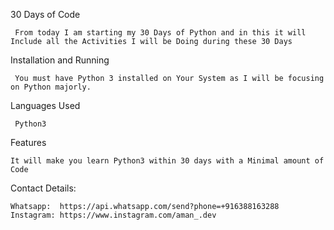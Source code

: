 30 Days of Code

     From today I am starting my 30 Days of Python and in this it will Include all the Activities I will be Doing during these 30 Days

Installation and Running

     You must have Python 3 installed on Your System as I will be focusing on Python majorly.

Languages Used

	 Python3

Features

    It will make you learn Python3 within 30 days with a Minimal amount of Code

Contact Details: 
    
    Whatsapp:  https://api.whatsapp.com/send?phone=+916388163288
    Instagram: https://www.instagram.com/aman_.dev

